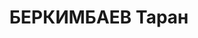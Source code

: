 ---
title: БЕРКИМБАЕВ Таран
description: 'зав. Иргизским уоно (? - 07.1921)

  зам. пред. Актюбинского губисполкома (07.1921-

  врио. пред. Актюбинского губисполкома (11.-15.07 и 28.07-08.1921)

  член коллегии Актюбинского губ. РВТ (=01.1922=),

  врид. пред. Актюбинского губ. РВТ и уполномоченного АРА по губернии (5.01.1922-

  пред. Челкарского уисполкома Актюбинской губ. (=11.22=)'
---